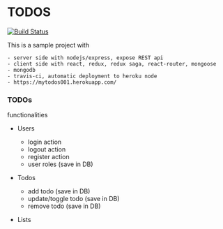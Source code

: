 # TODOS

[![Build Status](https://travis-ci.org/bbogdan2008/todos.svg?branch=master)](https://travis-ci.org/bbogdan2008/todos)

This is a sample project with

    - server side with nodejs/express, expose REST api
    - client side with react, redux, redux saga, react-router, mongoose
    - mongodb
    - travis-ci, automatic deployment to heroku node
    - https://mytodos001.herokuapp.com/

### TODOs 

 functionalities
  - Users

    - login action
    - logout action
    - register action
    - user roles (save in DB)

  - Todos

    - add todo (save in DB)
    - update/toggle todo (save in DB)
    - remove todo (save in DB)

  - Lists


  

    
